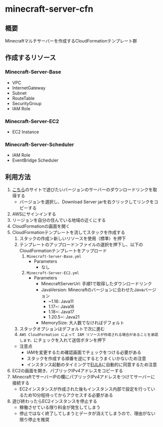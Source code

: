 # minecraft-server-cfn
## 概要
Minecraftマルチサーバーを作成するCloudFormationテンプレート群

## 作成するリソース
### Minecraft-Server-Base
- VPC
- InternetGateway
- Subnet
- RouteTable
- SecurityGroup
- IAM Role

### Minecraft-Server-EC2
- EC2 Instance

### Minecraft-Server-Scheduler
- IAM Role
- EventBridge Scheduler

## 利用方法
1. [こちら](https://mcversions.net/)のサイトで遊びたいバージョンのサーバーのダウンロードリンクを取得する
    - バージョンを選択し、Download Server jarを右クリックしてリンクをコピーする
2. AWSにサインインする
3. リージョンを自分の住んでいる地域の近くにする
4. CloudFormationの画面を開く
5. CloudFormationテンプレートを流してスタックを作成する
    1. スタックの作成＞新しいリソースを使用（標準）を押下
    2. テンプレートのアップロード＞ファイルの選択を押下し、以下のCloudFormationテンプレートをアップロード
        1. `Minecraft-Server-Base.yml`
            - Parameters
                - なし
        2. `Minecraft-Server-EC2.yml`
            - Parameters
                - MinecraftServerUrl: 手順1で取得したダウンロードリンク
                - JavaVersion: Minecraftのバージョンに合わせたJavaバージョン
                    - ~1.16: Java11
                    - 1.17~: Java16
                    - 1.18~: Java17
                    - 1.20.5~: Java21
                - MemorySize: 大人数でなければデフォルト
    3. スタックオプションはデフォルトで次に進む
    4. `AWS CloudFormation によって IAM リソースが作成される場合があることを承認します。`にチェックを入れて送信ボタンを押下
    - 注意点
        - IAMを変更するため確認画面でチェックをつける必要がある
        - スタックを作成する順番を逆にするとうまくいかないため注意
        - インスタンス起動のタイミングで[EULA](https://www.minecraft.net/ja-jp/terms/r3)に自動的に同意するため注意
6. EC2の画面を開き、パブリックIPv4アドレスをコピーする
7. MinecraftでサーバーIPの欄にパブリックIPv4アドレスをつけてサーバーに接続する
    - EC2インスタンスが作成された後もインスタンス内部で設定を行っているため10分程待ってからアクセスする必要がある
8. 遊び終わったらEC2インスタンスを停止する
    - 稼働させている限り料金が発生してしまう
    - 停止ではなく終了してしまうとデータが消えてしまうので、理由がない限り停止を推奨